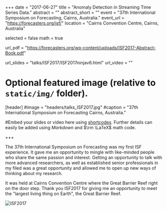 +++
date = "2017-06-27"
title = "Anomaly Detection in Streaming Time Series Data."
abstract = ""
abstract_short = ""
event = "37th International Symposium on Forecasting, Cairns, Australia."
event_url = "https://forecasters.org/isf/"
location = "Cairns Convention Centre, Cairns, Australia"


selected = false
math = true

url_pdf = "https://forecasters.org/wp-content/uploads/ISF2017-Abstract-Book.pdf"

url_slides = "talks/ISF2017/ISF2017ninjav6.html"
url_video = ""



# Optional featured image (relative to `static/img/` folder).
[header]
#image = "headers/talks_ISF2017.jpg"
#caption = "37th International Symposium on Forecasting Cairns, Australia."


#Embed your slides or video here using [shortcodes](https://gcushen.github.io/hugo-academic-demo/post/writing-markdown-latex/). Further details can easily be added using *Markdown* and $\rm \LaTeX$ math code. 

+++

The 37th International Symposium on Forecasting was my first ISF experience. It gave me an opportunity to mingle with like-minded people who share the same passion and interest. Getting an opportunity to talk with more advanced researchers, as well as established senior professionals in my filed was a great opportunity  and allowed me to open up new ways of thinking about my research. 

It was held at Cairns Convention Centre where the Great Barrier Reef right on the door step. Thank you ISF2017 for giving me an opportunity to meet the "largest living thing on Earth", the Great Barrier Reef.

![ISF2017](https://raw.githubusercontent.com/pridiltal/pritalweb/master/static/img/headers/talks_ISF2017.jpg)


